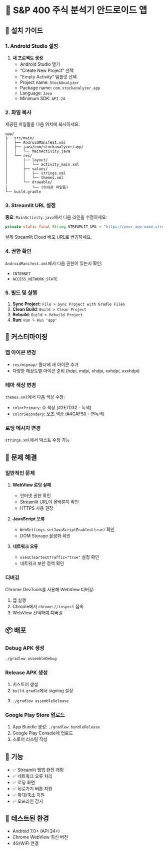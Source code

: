 # 📱 S&P 400 주식 분석기 안드로이드 앱

## 🚀 설치 가이드

### 1. Android Studio 설정

1. **새 프로젝트 생성**
   - Android Studio 열기
   - "Create New Project" 선택
   - "Empty Activity" 템플릿 선택
   - Project name: `StockAnalyzer`
   - Package name: `com.stockanalyzer.app`
   - Language: `Java`
   - Minimum SDK: `API 24`

### 2. 파일 복사

제공된 파일들을 다음 위치에 복사하세요:

```
app/
├── src/main/
│   ├── AndroidManifest.xml
│   ├── java/com/stockanalyzer/app/
│   │   └── MainActivity.java
│   └── res/
│       ├── layout/
│       │   └── activity_main.xml
│       ├── values/
│       │   ├── strings.xml
│       │   └── themes.xml
│       └── drawable/
│           └── (아이콘 파일들)
└── build.gradle
```

### 3. Streamlit URL 설정

**중요**: `MainActivity.java`에서 다음 라인을 수정하세요:

```java
private static final String STREAMLIT_URL = "https://your-app-name.streamlit.app";
```

실제 Streamlit Cloud 배포 URL로 변경하세요.

### 4. 권한 확인

`AndroidManifest.xml`에서 다음 권한이 있는지 확인:
- `INTERNET`
- `ACCESS_NETWORK_STATE`

### 5. 빌드 및 실행

1. **Sync Project**: `File > Sync Project with Gradle Files`
2. **Clean Build**: `Build > Clean Project`
3. **Rebuild**: `Build > Rebuild Project`
4. **Run**: `Run > Run 'app'`

## 🎨 커스터마이징

### 앱 아이콘 변경
- `res/mipmap/` 폴더에 새 아이콘 추가
- 다양한 해상도별 아이콘 준비 (hdpi, mdpi, xhdpi, xxhdpi, xxxhdpi)

### 테마 색상 변경
`themes.xml`에서 다음 색상 수정:
- `colorPrimary`: 주 색상 (#2E7D32 - 녹색)
- `colorSecondary`: 보조 색상 (#4CAF50 - 연녹색)

### 로딩 메시지 변경
`strings.xml`에서 텍스트 수정 가능

## 🔧 문제 해결

### 일반적인 문제

1. **WebView 로딩 실패**
   - 인터넷 권한 확인
   - Streamlit URL이 올바른지 확인
   - HTTPS 사용 권장

2. **JavaScript 오류**
   - `WebSettings.setJavaScriptEnabled(true)` 확인
   - DOM Storage 활성화 확인

3. **네트워크 오류**
   - `usesCleartextTraffic="true"` 설정 확인
   - 네트워크 보안 정책 확인

### 디버깅

Chrome DevTools를 사용해 WebView 디버깅:
1. 앱 실행
2. Chrome에서 `chrome://inspect` 접속
3. WebView 선택하여 디버깅

## 📦 배포

### Debug APK 생성
```bash
./gradlew assembleDebug
```

### Release APK 생성
1. 키스토어 생성
2. `build.gradle`에서 signing 설정
3. ```bash
   ./gradlew assembleRelease
   ```

### Google Play Store 업로드
1. App Bundle 생성: `./gradlew bundleRelease`
2. Google Play Console에 업로드
3. 스토어 리스팅 작성

## 🌟 기능

- ✅ Streamlit 웹앱 완전 래핑
- ✅ 네트워크 오류 처리
- ✅ 로딩 화면
- ✅ 뒤로가기 버튼 지원
- ✅ 확대/축소 지원
- ✅ 오프라인 감지

## 📱 테스트된 환경

- Android 7.0+ (API 24+)
- Chrome WebView 최신 버전
- 4G/WiFi 연결
